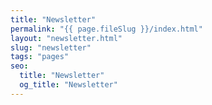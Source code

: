 ```yaml
---
title: "Newsletter"
permalink: "{{ page.fileSlug }}/index.html"
layout: "newsletter.html"
slug: "newsletter"
tags: "pages"
seo:
  title: "Newsletter"
  og_title: "Newsletter"
---
```



